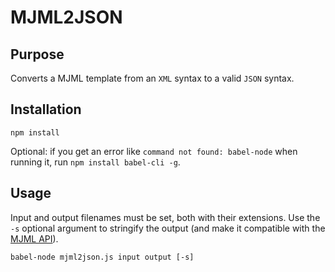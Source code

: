 # MJML2JSON

## Purpose

Converts a MJML template from an `XML` syntax to a valid `JSON` syntax.

## Installation

`npm install`

Optional: if you get an error like `command not found: babel-node` when running it, run `npm install babel-cli -g`.

## Usage

Input and output filenames must be set, both with their extensions. Use the `-s` optional argument to stringify the output (and make it compatible with the [MJML API](https://mjml.io/api)).

`babel-node mjml2json.js input output [-s]`
